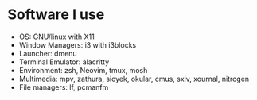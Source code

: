 # Software I use

- OS: GNU/linux with X11
- Window Managers: i3 with i3blocks
- Launcher: dmenu
- Terminal Emulator: alacritty
- Environment: zsh, Neovim, tmux, mosh
- Multimedia: mpv, zathura, sioyek, okular, cmus, sxiv, xournal, nitrogen
- File managers: lf, pcmanfm

